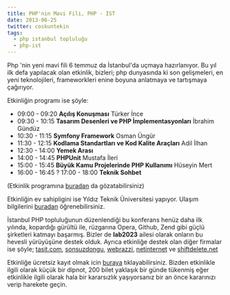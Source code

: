 ```yaml
---
title: PHP'nin Mavi Fili, PHP - IST
date: 2013-06-25
twitter: coskuntekin
tags:
  - php istanbul topluluğu
  - php-ist
---
```


Php 'nin yeni mavi fili 6 temmuz da İstanbul'da uçmaya hazırlanıyor. Bu yıl ilk defa yapılacak olan etkinlik, bizleri; php dunyasında ki son gelişmeleri, en yeni teknolojileri, frameworkleri enine boyuna anlatmaya ve tartışmaya çağırıyor.

Etkinliğin programı ise şöyle:

*   09:00 - 09:20 **Açılış Konuşması** Türker İnce
*   09:30 - 10:15 **Tasarım Desenleri ve PHP İmplementasyonları** İbrahim Gündüz
*   10:30 - 11:15 **Symfony Framework** Osman Üngür
*   11:30 - 12:15 **Kodlama Standartları ve Kod Kalite Araçları** Adil İlhan
*   12:30 - 14:00 **Yemek Arası**
*   14:00 - 14:45 **PHPUnit** Mustafa İleri
*   15:00 - 15:45 **Büyük Kamu Projelerinde PHP Kullanımı** Hüseyin Mert
*   16:00 - 16:45 ? 17:00 - 18:00 **Teknik Sohbet**

(Etkinlik programına [buradan][1] da gözatabilirsiniz)

Etkinliğin ev sahipligini ise Yıldız Teknik Üniversitesi yapıyor. Ulaşım bilgilerini [buradan][2] öğrenebilirsiniz.

İstanbul PHP topluluğunun düzenlendiği bu konferans henüz daha ilk yılında, kopardığı gürültü ile, rüzgarına Opera, Github, Zend gibi güçlü şirketleri katmayı başarmış. Bizler de **lab2023** ailesi olarak onların bu hevesli yürüyüşüne destek olduk. Ayrıca etkinliğe destek olan diğer firmalar ise şöyle; [tasit.com][3], [sonsuzdongu][4], [webrazzi][5], [netinternet][6] ve [shiftdelete.net][7]

Etkinliğe ücretsiz kayıt olmak icin [buraya][8] tıklayabilirsiniz. Bizden etkinlikle ilgili olarak küçük bir dipnot, 200 bilet yaklaşık bir günde tükenmiş eğer etkinlikle ilgili olarak hala bir kararsızlık yaşıyorsanız bir an önce kararınızı verip harekete geçin.

 [1]: http://2013.phpist.org/#!/program
 [2]: http://2013.phpist.org/#!/venue
 [3]: http://www.tasit.com/
 [4]: http://sonsuzdongu.com/
 [5]: http://www.webrazzi.com/
 [6]: http://www.netinternet.com.tr/
 [7]: http://shiftdelete.net/
 [8]: http://phpist.eventbrite.com/


